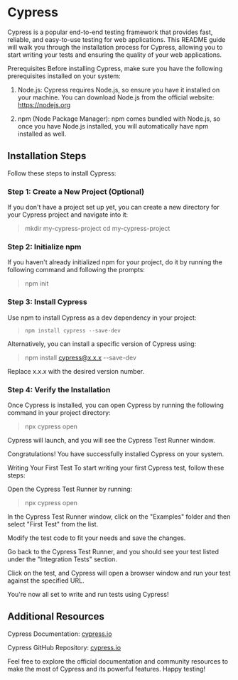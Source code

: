 # Cypress
Cypress is a popular end-to-end testing framework that provides fast, reliable, and easy-to-use testing for web applications. This README guide will walk you through the installation process for Cypress, allowing you to start writing your tests and ensuring the quality of your web applications.

Prerequisites
Before installing Cypress, make sure you have the following prerequisites installed on your system:

1. Node.js: Cypress requires Node.js, so ensure you have it installed on your machine. You can download Node.js from the official website: https://nodejs.org

2. npm (Node Package Manager): npm comes bundled with Node.js, so once you have Node.js installed, you will automatically have npm installed as well.

## Installation Steps
Follow these steps to install Cypress:

### Step 1: Create a New Project (Optional)
If you don't have a project set up yet, you can create a new directory for your Cypress project and navigate into it:

> mkdir my-cypress-project
> cd my-cypress-project

### Step 2: Initialize npm
If you haven't already initialized npm for your project, do it by running the following command and following the prompts:

> npm init

### Step 3: Install Cypress
Use npm to install Cypress as a dev dependency in your project:

> `npm install cypress --save-dev`

Alternatively, you can install a specific version of Cypress using:

> npm install cypress@x.x.x --save-dev

Replace x.x.x with the desired version number.

### Step 4: Verify the Installation
Once Cypress is installed, you can open Cypress by running the following command in your project directory:

> npx cypress open

Cypress will launch, and you will see the Cypress Test Runner window.

Congratulations! You have successfully installed Cypress on your system.

Writing Your First Test
To start writing your first Cypress test, follow these steps:

Open the Cypress Test Runner by running:

> npx cypress open

In the Cypress Test Runner window, click on the "Examples" folder and then select "First Test" from the list.

Modify the test code to fit your needs and save the changes.

Go back to the Cypress Test Runner, and you should see your test listed under the "Integration Tests" section.

Click on the test, and Cypress will open a browser window and run your test against the specified URL.

You're now all set to write and run tests using Cypress!

## Additional Resources
Cypress Documentation: [cypress.io](https://docs.cypress.io)

Cypress GitHub Repository: [cypress.io](https://github.com/cypress-io/cypress)

Feel free to explore the official documentation and community resources to make the most of Cypress and its powerful features. Happy testing!